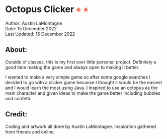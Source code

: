 # Octopus Clicker ![alt text](https://github.com/lamontagneaustin/first-game/blob/main/first-game/src/images/octopus1.png?raw=true) ![alt text](https://github.com/lamontagneaustin/first-game/blob/main/first-game/src/images/octopus2.png?raw=true)

Author: Austin LaMontagne <br />
Date: 15 December 2022 <br />
Last Updated: 16 December 2022 <br />

## About:
Outside of classes, this is my first ever little personal project. Definitely a good time making the game and always open to making it better.

I wanted to make a very simple game so after some google searches I decided to go with a clicker game because I thought it would be the easiest and I would learn the most using Java. I inspired to use an octopus as the main character and given ideas to make the game better including bubbles and confetti.

## Credit:
Coding and artwork all done by Austin LaMontagne. Inspiration gathered from friends and online.
